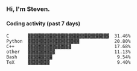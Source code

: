 ### Hi, I'm Steven.

#### Coding activity (past 7 days)
```
C       ▓▓▓▓▓▓▓▓▓▓▓▓▓▓▓▓▓▓▓▓▓▓▓▓▓▓▓▓▓▓  31.46%
Python  ▓▓▓▓▓▓▓▓▓▓▓▓▓▓▓▓▓▓▓             20.80%
C++     ▓▓▓▓▓▓▓▓▓▓▓▓▓▓▓▓                17.68%
other   ▓▓▓▓▓▓▓▓▓▓                      11.13%
Bash    ▓▓▓▓▓▓▓▓▓                        9.54%
TeX     ▓▓▓▓▓▓▓▓                         9.40%
```
